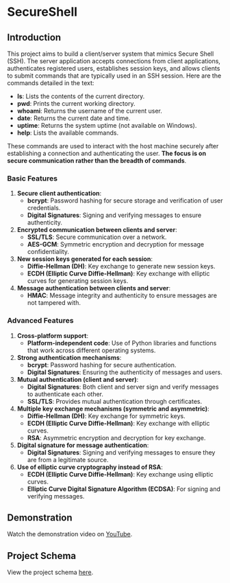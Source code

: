 # SecureShell 

## Introduction

This project aims to build a client/server system that mimics Secure Shell (SSH). The server application accepts connections from client applications, authenticates registered users, establishes session keys, and allows clients to submit commands that are typically used in an SSH session. Here are the commands detailed in the text:

-   **ls**: Lists the contents of the current directory.
-   **pwd**: Prints the current working directory.
-   **whoami**: Returns the username of the current user.
-   **date**: Returns the current date and time.
-   **uptime**: Returns the system uptime (not available on Windows).
-   **help**: Lists the available commands.

These commands are used to interact with the host machine securely after establishing a connection and authenticating the user. **The focus is on secure communication rather than the breadth of commands**.

### Basic Features

1.  **Secure client authentication**:
    -   **bcrypt**: Password hashing for secure storage and verification of user credentials.
    -   **Digital Signatures**: Signing and verifying messages to ensure authenticity.
2.  **Encrypted communication between clients and server**:
    -   **SSL/TLS**: Secure communication over a network.
    -   **AES-GCM**: Symmetric encryption and decryption for message confidentiality.
3.  **New session keys generated for each session**:
    -   **Diffie-Hellman (DH)**: Key exchange to generate new session keys.
    -   **ECDH (Elliptic Curve Diffie-Hellman)**: Key exchange with elliptic curves for generating session keys.
4.  **Message authentication between clients and server**:
    -   **HMAC**: Message integrity and authenticity to ensure messages are not tampered with.

### Advanced Features

1.  **Cross-platform support**:
    -   **Platform-independent code**: Use of Python libraries and functions that work across different operating systems.
2.  **Strong authentication mechanisms**:
    -   **bcrypt**: Password hashing for secure authentication.
    -   **Digital Signatures**: Ensuring the authenticity of messages and users.
3.  **Mutual authentication (client and server)**:
    -   **Digital Signatures**: Both client and server sign and verify messages to authenticate each other.
    -   **SSL/TLS**: Provides mutual authentication through certificates.
4.  **Multiple key exchange mechanisms (symmetric and asymmetric)**:
    -   **Diffie-Hellman (DH)**: Key exchange for symmetric keys.
    -   **ECDH (Elliptic Curve Diffie-Hellman)**: Key exchange with elliptic curves.
    -   **RSA**: Asymmetric encryption and decryption for key exchange.
5.  **Digital signature for message authentication**:
    -   **Digital Signatures**: Signing and verifying messages to ensure they are from a legitimate source.
6.  **Use of elliptic curve cryptography instead of RSA**:
    -   **ECDH (Elliptic Curve Diffie-Hellman)**: Key exchange using elliptic curves.
    -   **Elliptic Curve Digital Signature Algorithm (ECDSA)**: For signing and verifying messages.

## Demonstration

Watch the demonstration video on [YouTube](https://www.youtube.com/watch?v=E1cNaFfcUis).

## Project Schema

View the project schema [here](https://github.com/jmbmartins/SecureShell/blob/main/projectschema.png).

